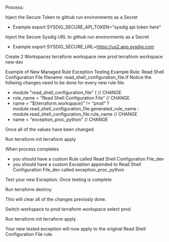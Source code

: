 Process:

Inject the Secure Token to github run environments as a Secret 
- Example
export SYSDIG_SECURE_API_TOKEN="sysdig api token here"

Inject the Secure Sysdig URL to github run environments as a Secret
- Example
export SYSDIG_SECURE_URL=https://us2.app.sysdig.com

Create 2 Workspaces
terraform workspace new prod
terraform workspace new dev

Example of New Managed Rule Exception Testing
Example Rule: Read Shell Configuration File
filename: read_shell_configuration_file.tf
Notice the follwing changes need to be done for every new rule file.
- module "read_shell_configuration_file" { // CHANGE
- rule_name = "Read Shell Configuration File" // CHANGE
- name = "${terraform.workspace}" != "prod" ? module.read_shell_configuration_file.generated_rule_name : module.read_shell_configuration_file.rule_name // CHANGE
- name   = "exception_proc_python" // CHANGE

Once all of the values have been changed.

Run
terraform init
terraform apply

When process completes 
- you should have a custom Rule called Read Shell Configuration File_dev
- you should have a custom Exception appended to Read Shell Configuration File_dev called exception_proc_python

Test your new Exception.
Once testing is complete

Run
terraform destroy

This will clear all of the changes previosly done.

Switch workspace to prod 
terraform workspace select prod

Run
terraform init
terraform apply

Your new tested exception will now apply to the original Read Shell Configuration File rule.



